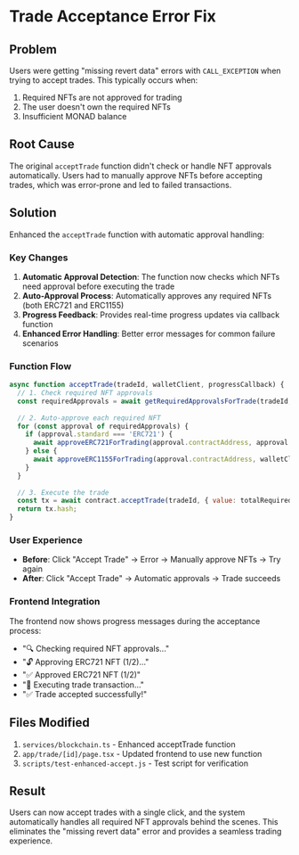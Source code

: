 # Trade Acceptance Error Fix

## Problem
Users were getting "missing revert data" errors with `CALL_EXCEPTION` when trying to accept trades. This typically occurs when:
1. Required NFTs are not approved for trading
2. The user doesn't own the required NFTs
3. Insufficient MONAD balance

## Root Cause
The original `acceptTrade` function didn't check or handle NFT approvals automatically. Users had to manually approve NFTs before accepting trades, which was error-prone and led to failed transactions.

## Solution
Enhanced the `acceptTrade` function with automatic approval handling:

### Key Changes

1. **Automatic Approval Detection**: The function now checks which NFTs need approval before executing the trade
2. **Auto-Approval Process**: Automatically approves any required NFTs (both ERC721 and ERC1155)
3. **Progress Feedback**: Provides real-time progress updates via callback function
4. **Enhanced Error Handling**: Better error messages for common failure scenarios

### Function Flow
```javascript
async function acceptTrade(tradeId, walletClient, progressCallback) {
  // 1. Check required NFT approvals
  const requiredApprovals = await getRequiredApprovalsForTrade(tradeId, walletClient);
  
  // 2. Auto-approve each required NFT
  for (const approval of requiredApprovals) {
    if (approval.standard === 'ERC721') {
      await approveERC721ForTrading(approval.contractAddress, approval.tokenId, walletClient);
    } else {
      await approveERC1155ForTrading(approval.contractAddress, walletClient);
    }
  }
  
  // 3. Execute the trade
  const tx = await contract.acceptTrade(tradeId, { value: totalRequired });
  return tx.hash;
}
```

### User Experience
- **Before**: Click "Accept Trade" → Error → Manually approve NFTs → Try again
- **After**: Click "Accept Trade" → Automatic approvals → Trade succeeds

### Frontend Integration
The frontend now shows progress messages during the acceptance process:
- "🔍 Checking required NFT approvals..."
- "🔓 Approving ERC721 NFT (1/2)..."
- "✅ Approved ERC721 NFT (1/2)"
- "💎 Executing trade transaction..."
- "✅ Trade accepted successfully!"

## Files Modified
1. `services/blockchain.ts` - Enhanced acceptTrade function
2. `app/trade/[id]/page.tsx` - Updated frontend to use new function
3. `scripts/test-enhanced-accept.js` - Test script for verification

## Result
Users can now accept trades with a single click, and the system automatically handles all required NFT approvals behind the scenes. This eliminates the "missing revert data" error and provides a seamless trading experience. 
